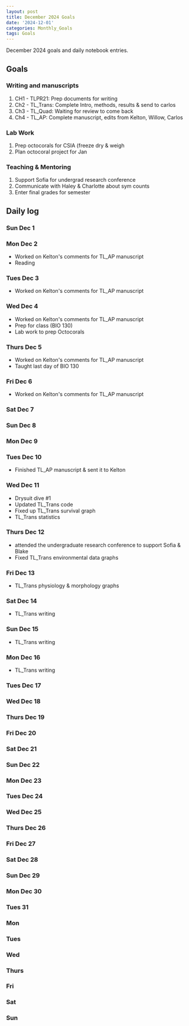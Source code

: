 ```yaml
---
layout: post
title: December 2024 Goals
date: '2024-12-01'
categories: Monthly_Goals
tags: Goals
---
```


December 2024 goals and daily notebook entries.

## Goals  

### Writing and manuscripts 

1. CH1 - TLPR21: Prep documents for writing 
2. Ch2 - TL_Trans: Complete Intro, methods, results & send to carlos
3. Ch3 - TL_Quad: Waiting for review to come back 
4. Ch4 - TL_AP: Complete manuscript, edits from Kelton, Willow, Carlos

### Lab Work 

1. Prep octocorals for CSIA (freeze dry & weigh
2. Plan octocoral project for Jan

### Teaching & Mentoring 

1. Support Sofia for undergrad research conference
2. Communicate with Haley & Charlotte about sym counts 
3. Enter final grades for semester 

## Daily log 

### Sun Dec 1 

### Mon Dec 2
- Worked on Kelton's comments for TL_AP manuscript
- Reading

### Tues Dec 3 
- Worked on Kelton's comments for TL_AP manuscript
  
### Wed Dec 4
- Worked on Kelton's comments for TL_AP manuscript
- Prep for class (BIO 130)
- Lab work to prep Octocorals
  
### Thurs Dec 5
- Worked on Kelton's comments for TL_AP manuscript
- Taught last day of BIO 130
  
### Fri Dec 6
- Worked on Kelton's comments for TL_AP manuscript

### Sat Dec 7 

### Sun Dec 8 

### Mon Dec 9

### Tues Dec 10 
- Finished TL_AP manuscript & sent it to Kelton

### Wed Dec 11
- Drysuit dive #1
- Updated TL_Trans code
- Fixed up TL_Trans survival graph
- TL_Trans statistics

### Thurs Dec 12 
- attended the undergraduate research conference to support Sofia & Blake
- Fixed TL_Trans environmental data graphs
  
### Fri Dec 13
- TL_Trans physiology & morphology graphs
  
### Sat Dec 14 
- TL_Trans writing 

### Sun Dec 15
- TL_Trans writing 

### Mon Dec 16 
- TL_Trans writing 

### Tues Dec 17

### Wed Dec 18

### Thurs Dec 19

### Fri Dec 20

### Sat Dec 21

### Sun Dec 22

### Mon Dec 23

### Tues Dec 24

### Wed Dec 25

### Thurs Dec 26

### Fri Dec 27 

### Sat Dec 28

### Sun Dec 29

### Mon Dec 30

### Tues 31

### Mon 
### Tues
### Wed
### Thurs
### Fri
### Sat
### Sun 
